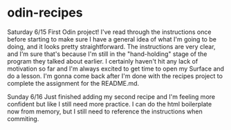 # odin-recipes

Saturday 6/15 
First Odin project! I've read through the instructions once before starting to make sure I have a general idea of what I'm going to be doing, and it looks pretty straightforward. The instructions are very clear, and I'm sure that's because I'm still in the "hand-holding" stage of the program they talked about earlier. I certainly haven't hit any lack of motivation so far and I'm always excited to get time to open my Surface and do a lesson. I'm gonna come back after I'm done with the recipes project to complete the assignment for the README.md.

Sunday 6/16
Just finished adding my second recipe and I'm feeling more confident but like I still need more practice. I can do the html boilerplate now from memory, but I still need to reference the instructions when commiting.